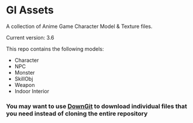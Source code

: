 # GI Assets

A collection of Anime Game Character Model & Texture files.

Current version: 3.6

This repo contains the following models:

- Character
- NPC
- Monster
- SkillObj
- Weapon
- Indoor Interior

### You may want to use [DownGit](https://minhaskamal.github.io/DownGit/#/home) to download individual files that you need instead of cloning the entire repository
